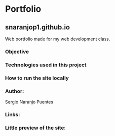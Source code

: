 # Portfolio
## snaranjop1.github.io
Web portfolio made for my web development class.

### Objective

### Technologies used in this project

### How to run the site locally 

### Author: 
Sergio Naranjo Puentes

### Links:

### Little preview of the site:
